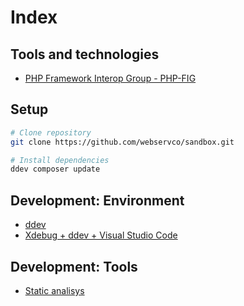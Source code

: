 # Index

## Tools and technologies

- [PHP Framework Interop Group - PHP-FIG](https://www.php-fig.org/)

## Setup

```sh
# Clone repository
git clone https://github.com/webservco/sandbox.git

# Install dependencies
ddev composer update
```

## Development: Environment

- [ddev](Development/Environment/ddev/index.md)
- [Xdebug + ddev + Visual Studio Code](Development/Environment/xdebug.md)

## Development: Tools

- [Static analisys](Development/Tools/StaticAnalisys.md)
